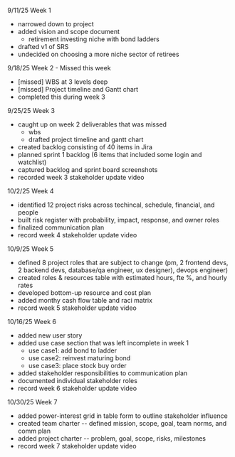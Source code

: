 9/11/25 Week 1
- narrowed down to project
- added vision and scope document
    - retirement investing niche with bond ladders
- drafted v1 of SRS
- undecided on choosing a more niche sector of retirees

9/18/25 Week 2 - Missed this week
- [missed] WBS at 3 levels deep
- [missed] Project timeline and Gantt chart
- completed this during week 3

9/25/25 Week 3 
- caught up on week 2 deliverables that was missed
    - wbs
    - drafted project timeline and gantt chart
- created backlog consisting of 40 items in Jira
- planned sprint 1 backlog (6 items that included some login and watchlist)
- captured backlog and sprint board screenshots
- recorded week 3 stakeholder update video

10/2/25 Week 4
- identified 12 project risks across techincal, schedule, financial, and people
- built risk register with probability, impact, response, and owner roles
- finalized communication plan
- record week 4 stakeholder update video

10/9/25 Week 5
- defined 8 project roles that are subject to change (pm, 2 frontend devs, 2 backend devs, database/qa engineer, ux designer), devops engineer)
- created roles & resources table with estimated hours, fte %, and hourly rates
- developed bottom-up resource and cost plan
- added monthy cash flow table and raci matrix
- record week 5 stakeholder update video

10/16/25 Week 6
- added new user story
- added use case section that was left incomplete in week 1
    - use case1: add bond to ladder
    - use case2: reinvest maturing bond
    - use case3: place stock buy order
- added stakeholder responsibilities to communication plan
- documented individual stakeholder roles
- record week 6 stakeholder update video

10/30/25 Week 7
- added power-interest grid in table form to outline stakeholder influence
- created team charter -- defined mission, scope, goal, team norms, and comm plan
- added project charter -- problem, goal, scope, risks, milestones
- record week 7 stakeholder update video